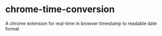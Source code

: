 chrome-time-conversion
======================

A chrome extension for real-time in browser timestamp to readable date format
